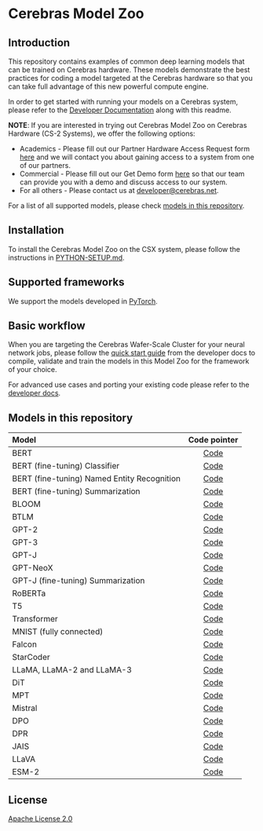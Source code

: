 # Cerebras Model Zoo

## Introduction

This repository contains examples of common deep learning models that can be trained on Cerebras hardware. These models demonstrate the best practices for coding a model targeted at the Cerebras hardware so that you can take full advantage of this new powerful compute engine.

In order to get started with running your models on a Cerebras system, please refer to the [Developer Documentation](https://docs.cerebras.net/en/latest/index.html) along with this readme.

**NOTE**: If you are interested in trying out Cerebras Model Zoo on Cerebras Hardware (CS-2 Systems), we offer the following options:

- Academics - Please fill out our Partner Hardware Access Request form [here](https://www.cerebras.net/developers/partner-hardware-access-request/) and we will contact you about gaining access to a system from one of our partners.
- Commercial - Please fill out our Get Demo form [here]( https://www.cerebras.net/get-demo/) so that our team can provide you with a demo and discuss access to our system.
- For all others - Please contact us at developer@cerebras.net.

For a list of all supported models, please check [models in this repository](#models-in-this-repository).

## Installation

To install the Cerebras Model Zoo on the CSX system, please follow the instructions in [PYTHON-SETUP.md](./PYTHON-SETUP.md).

## Supported frameworks

We support the models developed in [PyTorch](https://pytorch.org/).

## Basic workflow

When you are targeting the Cerebras Wafer-Scale Cluster for your neural network jobs, please follow the [quick start guide](https://docs.cerebras.net/en/latest/wsc/getting-started/cs-appliance.html) from the developer docs to compile, validate and train the models in this Model Zoo for the framework of your choice.

For advanced use cases and porting your existing code please refer to the [developer docs](https://docs.cerebras.net/en/latest/wsc/port/index.html).

## Models in this repository

| Model   | Code pointer   |
|:-------|:-----------------------:|
| BERT | [Code](./src/cerebras/modelzoo/models/nlp/bert/) |
| BERT (fine-tuning) Classifier | [Code](./src/cerebras/modelzoo/models/nlp/bert/classifier/) |
| BERT (fine-tuning) Named Entity Recognition | [Code](./src/cerebras/modelzoo/models/nlp/bert/token_classifier/) |
| BERT (fine-tuning) Summarization | [Code](./src/cerebras/modelzoo/models/nlp/bert/extractive_summarization/) |
| BLOOM | [Code](./src/cerebras/modelzoo/models/nlp/bloom/) |
| BTLM  | [Code](./src/cerebras/modelzoo/models/nlp/btlm/) |
| GPT-2 | [Code](./src/cerebras/modelzoo/models/nlp/gpt2/) |
| GPT-3 | [Code](./src/cerebras/modelzoo/models/nlp/gpt3/) |
| GPT-J | [Code](./src/cerebras/modelzoo/models/nlp/gptj/) |
| GPT-NeoX | [Code](./src/cerebras/modelzoo/models/nlp/gptj/) |
| GPT-J (fine-tuning) Summarization |[Code](./src/cerebras/modelzoo/models/nlp/gptj/continuous_pretraining/) |
| RoBERTa | [Code](./src/cerebras/modelzoo/models/nlp/bert/) |
| T5 | [Code](./src/cerebras/modelzoo/models/nlp/t5/) |
| Transformer | [Code](./src/cerebras/modelzoo/models/nlp/transformer/) |
| MNIST (fully connected) | [Code](./src/cerebras/modelzoo/fc_mnist/pytorch/) |
| Falcon | [Code](./src/cerebras/modelzoo/models/nlp/falcon) |
| StarCoder | [Code](./src/cerebras/modelzoo/models/nlp/starcoder) |
| LLaMA, LLaMA-2 and LLaMA-3 | [Code](./src/cerebras/modelzoo/models/nlp/llama) |
| DiT | [Code](./src/cerebras/modelzoo/models/vision/dit) |
| MPT | [Code](./src/cerebras/modelzoo/models/nlp/mpt) |
| Mistral | [Code](./src/cerebras/modelzoo/models/nlp/mistral) |
| DPO | [Code](./src/cerebras/modelzoo/models/nlp/dpo) |
| DPR | [Code](./src/cerebras/modelzoo/models/nlp/dpr) |
| JAIS | [Code](./src/cerebras/modelzoo/models/nlp/jais) |
| LLaVA | [Code](./src/cerebras/modelzoo/models/multimodal/llava) |
| ESM-2 | [Code](./src/cerebras/modelzoo/models/nlp/esm2) |

## License

[Apache License 2.0](./LICENSE)
